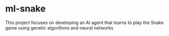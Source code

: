 # ml-snake
This project focuses on developing an AI agent that learns to play the Snake game using genetic algorithms and neural networks
